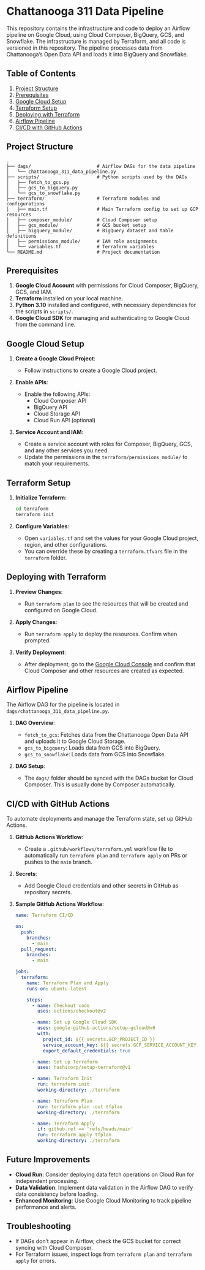 
# Chattanooga 311 Data Pipeline

This repository contains the infrastructure and code to deploy an Airflow pipeline on Google Cloud, using Cloud Composer, BigQuery, GCS, and Snowflake. The infrastructure is managed by Terraform, and all code is versioned in this repository. The pipeline processes data from Chattanooga’s Open Data API and loads it into BigQuery and Snowflake.

## Table of Contents

1. [Project Structure](#project-structure)
2. [Prerequisites](#prerequisites)
3. [Google Cloud Setup](#google-cloud-setup)
4. [Terraform Setup](#terraform-setup)
5. [Deploying with Terraform](#deploying-with-terraform)
6. [Airflow Pipeline](#airflow-pipeline)
7. [CI/CD with GitHub Actions](#cicd-with-github-actions)

## Project Structure

```plaintext
.
├── dags/                        # Airflow DAGs for the data pipeline
│   └── chattanooga_311_data_pipeline.py
├── scripts/                     # Python scripts used by the DAGs
│   ├── fetch_to_gcs.py
│   ├── gcs_to_bigquery.py
│   └── gcs_to_snowflake.py
├── terraform/                   # Terraform modules and configurations
│   ├── main.tf                  # Main Terraform config to set up GCP resources
│   ├── composer_module/         # Cloud Composer setup
│   ├── gcs_module/              # GCS bucket setup
│   ├── bigquery_module/         # BigQuery dataset and table definitions
│   ├── permissions_module/      # IAM role assignments
│   └── variables.tf             # Terraform variables
└── README.md                    # Project documentation
```

## Prerequisites

1. **Google Cloud Account** with permissions for Cloud Composer, BigQuery, GCS, and IAM.
2. **Terraform** installed on your local machine.
3. **Python 3.10** installed and configured, with necessary dependencies for the scripts in `scripts/`.
4. **Google Cloud SDK** for managing and authenticating to Google Cloud from the command line.

## Google Cloud Setup

1. **Create a Google Cloud Project**: 
   - Follow instructions to create a Google Cloud project.
   
2. **Enable APIs**:
   - Enable the following APIs:
     - Cloud Composer API
     - BigQuery API
     - Cloud Storage API
     - Cloud Run API (optional)

3. **Service Account and IAM**:
   - Create a service account with roles for Composer, BigQuery, GCS, and any other services you need. 
   - Update the permissions in the `terraform/permissions_module/` to match your requirements.

## Terraform Setup

1. **Initialize Terraform**:
   ```bash
   cd terraform
   terraform init
   ```

2. **Configure Variables**:
   - Open `variables.tf` and set the values for your Google Cloud project, region, and other configurations.
   - You can override these by creating a `terraform.tfvars` file in the `terraform` folder.

## Deploying with Terraform

1. **Preview Changes**:
   - Run `terraform plan` to see the resources that will be created and configured on Google Cloud.

2. **Apply Changes**:
   - Run `terraform apply` to deploy the resources. Confirm when prompted.

3. **Verify Deployment**:
   - After deployment, go to the [Google Cloud Console](https://console.cloud.google.com/) and confirm that Cloud Composer and other resources are created as expected.

## Airflow Pipeline

The Airflow DAG for the pipeline is located in `dags/chattanooga_311_data_pipeline.py`. 

1. **DAG Overview**:
   - `fetch_to_gcs`: Fetches data from the Chattanooga Open Data API and uploads it to Google Cloud Storage.
   - `gcs_to_bigquery`: Loads data from GCS into BigQuery.
   - `gcs_to_snowflake`: Loads data from GCS into Snowflake.

2. **DAG Setup**:
   - The `dags/` folder should be synced with the DAGs bucket for Cloud Composer. This is usually done by Composer automatically.

## CI/CD with GitHub Actions

To automate deployments and manage the Terraform state, set up GitHub Actions.

1. **GitHub Actions Workflow**:
   - Create a `.github/workflows/terraform.yml` workflow file to automatically run `terraform plan` and `terraform apply` on PRs or pushes to the `main` branch.

2. **Secrets**:
   - Add Google Cloud credentials and other secrets in GitHub as repository secrets.

3. **Sample GitHub Actions Workflow**:

   ```yaml
   name: Terraform CI/CD

   on:
     push:
       branches:
         - main
     pull_request:
       branches:
         - main

   jobs:
     terraform:
       name: Terraform Plan and Apply
       runs-on: ubuntu-latest

       steps:
         - name: Checkout code
           uses: actions/checkout@v2

         - name: Set up Google Cloud SDK
           uses: google-github-actions/setup-gcloud@v0
           with:
             project_id: ${{ secrets.GCP_PROJECT_ID }}
             service_account_key: ${{ secrets.GCP_SERVICE_ACCOUNT_KEY }}
             export_default_credentials: true

         - name: Set up Terraform
           uses: hashicorp/setup-terraform@v1

         - name: Terraform Init
           run: terraform init
           working-directory: ./terraform

         - name: Terraform Plan
           run: terraform plan -out tfplan
           working-directory: ./terraform

         - name: Terraform Apply
           if: github.ref == 'refs/heads/main'
           run: terraform apply tfplan
           working-directory: ./terraform
   ```

## Future Improvements

- **Cloud Run**: Consider deploying data fetch operations on Cloud Run for independent processing.
- **Data Validation**: Implement data validation in the Airflow DAG to verify data consistency before loading.
- **Enhanced Monitoring**: Use Google Cloud Monitoring to track pipeline performance and alerts.

## Troubleshooting

- If DAGs don’t appear in Airflow, check the GCS bucket for correct syncing with Cloud Composer.
- For Terraform issues, inspect logs from `terraform plan` and `terraform apply` for errors.
